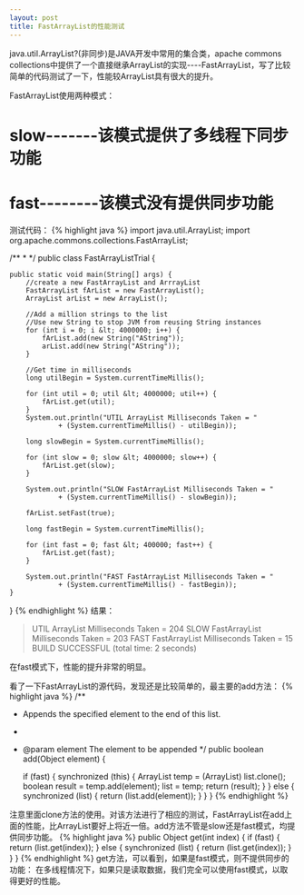 ```yaml
---
layout: post
title: FastArrayList的性能测试
---
```


java.util.ArrayList?(非同步)是JAVA开发中常用的集合类，apache commons collections中提供了一个直接继承ArrayList的实现----FastArrayList，写了比较简单的代码测试了一下，性能较ArrayList具有很大的提升。

FastArrayList使用两种模式：
# slow-------该模式提供了多线程下同步功能
# fast--------该模式没有提供同步功能

测试代码：
{% highlight java %}
import java.util.ArrayList;
import org.apache.commons.collections.FastArrayList;

/**
 *
 */
public class FastArrayListTrial {

    public static void main(String[] args) {
        //create a new FastArrayList and ArrrayList
        FastArrayList fArList = new FastArrayList();
        ArrayList arList = new ArrayList();

        //Add a million strings to the list
        //Use new String to stop JVM from reusing String instances
        for (int i = 0; i &lt; 4000000; i++) {
            fArList.add(new String("AString"));
            arList.add(new String("AString"));
        }

        //Get time in milliseconds
        long utilBegin = System.currentTimeMillis();

        for (int util = 0; util &lt; 4000000; util++) {
            fArList.get(util);
        }
        System.out.println("UTIL ArrayList Milliseconds Taken = "
                + (System.currentTimeMillis() - utilBegin));

        long slowBegin = System.currentTimeMillis();

        for (int slow = 0; slow &lt; 4000000; slow++) {
            fArList.get(slow);
        }

        System.out.println("SLOW FastArrayList Milliseconds Taken = "
                + (System.currentTimeMillis() - slowBegin));

        fArList.setFast(true);

        long fastBegin = System.currentTimeMillis();

        for (int fast = 0; fast &lt; 400000; fast++) {
            fArList.get(fast);
        }

        System.out.println("FAST FastArrayList Milliseconds Taken = "
                + (System.currentTimeMillis() - fastBegin));
    }
}
{% endhighlight %}
结果：
> UTIL ArrayList Milliseconds Taken = 204
> SLOW FastArrayList Milliseconds Taken = 203
> FAST FastArrayList Milliseconds Taken = 15
> BUILD SUCCESSFUL (total time: 2 seconds)</blockquote>

在fast模式下，性能的提升非常的明显。

看了一下FastArrayList的源代码，发现还是比较简单的，最主要的add方法：
{% highlight java %}
/**
 * Appends the specified element to the end of this list.
 *
 * @param element The element to be appended
 */
public boolean add(Object element) {

	if (fast) {
		synchronized (this) {
			ArrayList temp = (ArrayList) list.clone();
			boolean result = temp.add(element);
			list = temp;
			return (result);
		}
	} else {
		synchronized (list) {
			return (list.add(element));
		}
	}
}
{% endhighlight %}	
	
注意里面clone方法的使用。对该方法进行了相应的测试，FastArrayList在add上面的性能，比ArrayList要好上将近一倍。add方法不管是slow还是fast模式，均提供同步功能。
{% highlight java %}
public Object get(int index) {
	if (fast) {
		return (list.get(index));
	} else {
		synchronized (list) {
			return (list.get(index));
		}
	}
}
{% endhighlight %}
get方法，可以看到，如果是fast模式，则不提供同步的功能：
在多线程情况下，如果只是读取数据，我们完全可以使用fast模式，以取得更好的性能。


